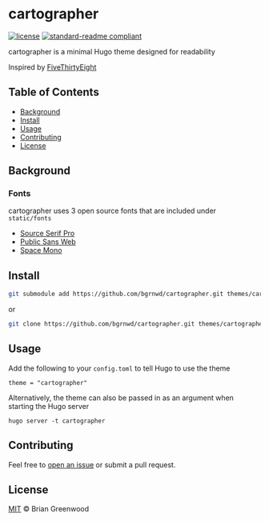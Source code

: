 # cartographer

[![license](https://img.shields.io/github/license/bgrnwd/cartographer.svg)](LICENSE)
[![standard-readme compliant](https://img.shields.io/badge/readme%20style-standard-brightgreen.svg?style=flat-square)](https://github.com/RichardLitt/standard-readme)

cartographer is a minimal Hugo theme designed for readability

Inspired by [FiveThirtyEight](https://fivethirtyeight.com/)

## Table of Contents

- [Background](#background)
- [Install](#install)
- [Usage](#usage)
- [Contributing](#contributing)
- [License](#license)

## Background

### Fonts

cartographer uses 3 open source fonts that are included under `static/fonts`

- [Source Serif Pro](https://github.com/adobe-fonts/source-serif-pro)
- [Public Sans Web](https://public-sans.digital.gov/)
- [Space Mono](https://github.com/googlefonts/spacemono)

## Install

```sh
git submodule add https://github.com/bgrnwd/cartographer.git themes/cartographer
```

or

```sh
git clone https://github.com/bgrnwd/cartographer.git themes/cartographer
```

## Usage

Add the following to your `config.toml` to tell Hugo to use the theme

```
theme = "cartographer"
```

Alternatively, the theme can also be passed in as an argument when starting the Hugo server

```
hugo server -t cartographer
```

## Contributing

Feel free to [open an issue](https://github.com/bgrnwd/cartographer/issues/new) or submit a pull request.

## License

[MIT](./LICENSE) © Brian Greenwood

